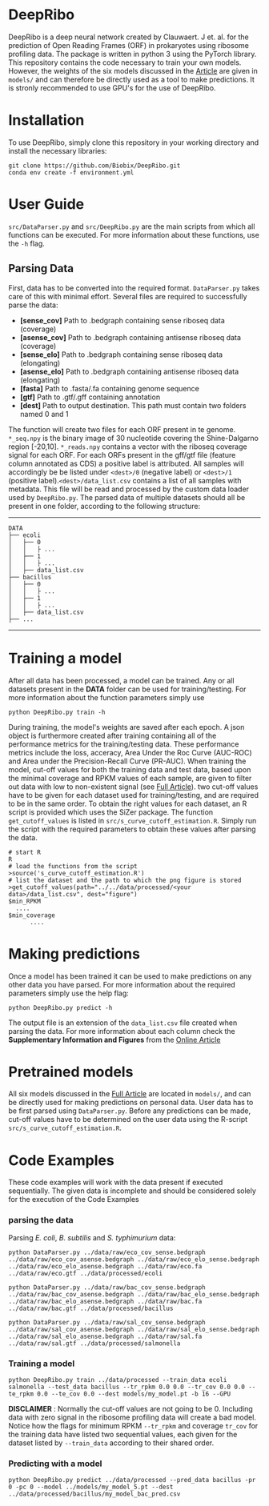 # DeepRibo

DeepRibo is a deep neural network created by Clauwaert. J et. al. for the prediction of Open Reading Frames (ORF) in prokaryotes using ribosome profiling data. The package is written in python 3 using the PyTorch library. This repository contains the code necessary to train your own models. However, the weights of the six models discussed in the [Article](.) are given in `models/` and can therefore be directly used as a tool to make predictions. It is stronly recommended to use GPU's for the use of DeepRibo.

# Installation

To use DeepRibo, simply clone this repository in your working directory and install the necessary libraries:

	git clone https://github.com/Biobix/DeepRibo.git
	conda env create -f environment.yml
 

# User Guide

`src/DataParser.py` and `src/DeepRibo.py` are the main scripts from which all functions can be executed. For more information about these functions, use the  `-h` flag.

## Parsing Data
First, data has to be converted into the required format. `DataParser.py` takes care of this with minimal effort. Several files are required to successfully parse the data:

- **[sense_cov]**    Path to .bedgraph containing sense riboseq data (coverage)
- **[asense_cov]**   Path to .bedgraph containing antisense riboseq data (coverage)
- **[sense_elo]**    Path to .bedgraph containing sense riboseq data (elongating)
- **[asense_elo]**   Path to .bedgraph containing antisense riboseq data (elongating)
- **[fasta]**        Path to .fasta/.fa containing genome sequence
- **[gtf]**      Path to .gtf/.gff containing annotation
- **[dest]**  Path to output destination. This path must contain two folders
               named 0 and 1

The function will create two files for each ORF present in te genome. `*_seq.npy` is the binary image of 30 nucleotide covering the Shine-Dalgarno region  [-20,10]. `*_reads.npy` contains a vector with the riboseq coverage signal for each ORF. For each ORFs present in the gff/gtf file (feature column annotated as CDS) a positive label is attributed. All samples will accordingly be be listed under `<dest>/0` (negative label) or `<dest>/1` (positive label).`<dest>/data_list.csv` contains a list of all samples with metadata. This file will be read and processed by the custom data loader used by `DeepRibo.py`. The parsed data of multiple datasets should all be present in one folder, according to the following structure:

------------
    DATA
    ├── ecoli
    │   ├── 0
    │   │   ├ ...
    │   ├── 1
    │   │   ├ ...
    │   ├── data_list.csv
    ├── bacillus
    │   ├── 0
    │   │   ├ ...
    │   ├── 1
    │   │   ├ ...
    │   ├── data_list.csv
    ├── ...

----


# Training a model

After all data has been processed, a model can be trained. Any or all datasets present in the **DATA** folder can be used for training/testing. For more information about the function parameters simply use

`python DeepRibo.py train -h`

During training, the model's weights are saved after each epoch. A json object is furthermore created after training containing all of the performance metrics for the training/testing data. These performance metrics include the loss, acceracy, Area Under the Roc Curve (AUC-ROC) and Area under the Precision-Recall Curve (PR-AUC). When training the model, cut-off values for both the training data and test data, based upon the minimal coverage and RPKM values of each sample, are given to filter out data with low to non-existent signal (see [Full Article](.)). two cut-off values have to be given for each dataset used for training/testing, and are required to be in the same order. To obtain the right values for each dataset, an R script is provided which uses the SiZer package. The function `get_cutoff_values` is listed in `src/s_curve_cutoff_estimation.R`. Simply run the script with the required parameters to obtain these values after parsing the data.

	# start R	
	R
	# load the functions from the script
	>source('s_curve_cutoff_estimation.R')
	# list the dataset and the path to which the png figure is stored
	>get_cutoff_values(path="../../data/processed/<your data>/data_list.csv", dest="figure")
	$min_RPKM
	  ....
	$min_coverage
       	  ....

 
# Making predictions 

Once a model has been trained it can be used to make predictions on any other data you have parsed. For more information about the required parameters simply use the help flag:

`python DeepRibo.py predict -h`

The output file is an extension of the `data_list.csv` file created when parsing the data. For more information about each column check the **Supplementary Information and Figures** from the [Online Article](.)

# Pretrained models

All six models discussed in the [Full Article](.) are located in `models/`, and can be directly used for making predictions on personal data. User data has to be first parsed using `DataParser.py`. Before any predictions can be made, cut-off values have to be determined on the user data using the R-script `src/s_curve_cutoff_estimation.R`.


# Code Examples
These code examples will work with the data present if executed sequentially. The given data is incomplete and should be considered solely for the execution of the Code Examples

### parsing the data
Parsing *E. coli*, *B. subtilis* and *S. typhimurium* data:

`python DataParser.py ../data/raw/eco_cov_sense.bedgraph ../data/raw/eco_cov_asense.bedgraph ../data/raw/eco_elo_sense.bedgraph ../data/raw/eco_elo_asense.bedgraph ../data/raw/eco.fa ../data/raw/eco.gtf ../data/processed/ecoli`

`python DataParser.py ../data/raw/bac_cov_sense.bedgraph ../data/raw/bac_cov_asense.bedgraph ../data/raw/bac_elo_sense.bedgraph ../data/raw/bac_elo_asense.bedgraph ../data/raw/bac.fa ../data/raw/bac.gtf ../data/processed/bacillus`

`python DataParser.py ../data/raw/sal_cov_sense.bedgraph ../data/raw/sal_cov_asense.bedgraph ../data/raw/sal_elo_sense.bedgraph ../data/raw/sal_elo_asense.bedgraph ../data/raw/sal.fa ../data/raw/sal.gtf ../data/processed/salmonella`

### Training a model

`python DeepRibo.py train ../data/processed --train_data ecoli salmonella --test_data bacillus --tr_rpkm 0.0 0.0 --tr_cov 0.0 0.0 --te_rpkm 0.0 --te_cov 0.0 --dest models/my_model.pt -b 16 --GPU`

**DISCLAIMER** : Normally the cut-off values are not going to be 0. Including data with zero signal in the ribosome profiling data will create a bad model. Notice how the flags for minimum RPKM `--tr_rpkm` and coverage `tr_cov` for the training data have listed two sequential values, each given for the dataset listed by `--train_data` according to their shared order.

### Predicting with a model

`python DeepRibo.py predict ../data/processed --pred_data bacillus -pr 0 -pc 0 --model ../models/my_model_5.pt --dest ../data/processed/bacillus/my_model_bac_pred.csv`
